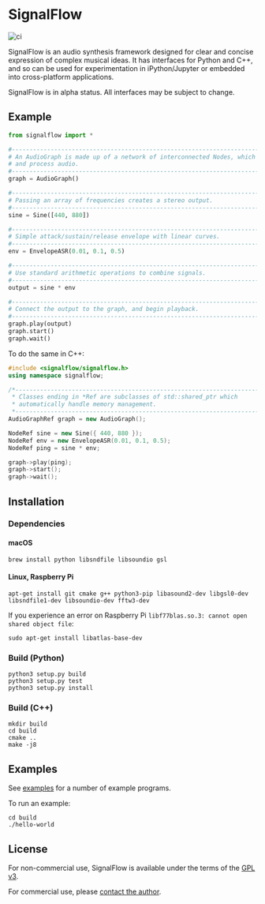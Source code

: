 # SignalFlow

![ci](https://github.com/ideoforms/signal/workflows/ci/badge.svg)

SignalFlow is an audio synthesis framework designed for clear and concise expression of complex musical ideas. It has interfaces for Python and C++, and so can be used for experimentation in iPython/Jupyter or embedded into cross-platform applications.

SignalFlow is in alpha status. All interfaces may be subject to change.

## Example

```python
from signalflow import *

#--------------------------------------------------------------------------------
# An AudioGraph is made up of a network of interconnected Nodes, which generate
# and process audio. 
#--------------------------------------------------------------------------------
graph = AudioGraph()

#--------------------------------------------------------------------------------
# Passing an array of frequencies creates a stereo output.
#--------------------------------------------------------------------------------
sine = Sine([440, 880])

#--------------------------------------------------------------------------------
# Simple attack/sustain/release envelope with linear curves.
#--------------------------------------------------------------------------------
env = EnvelopeASR(0.01, 0.1, 0.5)

#--------------------------------------------------------------------------------
# Use standard arithmetic operations to combine signals.
#--------------------------------------------------------------------------------
output = sine * env

#--------------------------------------------------------------------------------
# Connect the output to the graph, and begin playback.
#--------------------------------------------------------------------------------
graph.play(output)
graph.start()
graph.wait()
```

To do the same in C++:

```cpp
#include <signalflow/signalflow.h>
using namespace signalflow;

/*------------------------------------------------------------------------
 * Classes ending in *Ref are subclasses of std::shared_ptr which
 * automatically handle memory management.
 *-----------------------------------------------------------------------*/
AudioGraphRef graph = new AudioGraph();

NodeRef sine = new Sine({ 440, 880 });
NodeRef env = new EnvelopeASR(0.01, 0.1, 0.5);
NodeRef ping = sine * env;

graph->play(ping);
graph->start();
graph->wait();
```

## Installation

### Dependencies

#### macOS

```
brew install python libsndfile libsoundio gsl
```

#### Linux, Raspberry Pi

```
apt-get install git cmake g++ python3-pip libasound2-dev libgsl0-dev libsndfile1-dev libsoundio-dev fftw3-dev 
```

If you experience an error on Raspberry Pi `libf77blas.so.3: cannot open shared object file`:

```
sudo apt-get install libatlas-base-dev
```

### Build (Python)

```
python3 setup.py build
python3 setup.py test
python3 setup.py install
```


### Build (C++)

```
mkdir build
cd build
cmake ..
make -j8
```

## Examples

See [examples](examples) for a number of example programs.

To run an example:
```
cd build
./hello-world
```

## License

For non-commercial use, SignalFlow is available under the terms of the [GPL v3](http://www.gnu.org/licenses/gpl-3.0.en.html).

For commercial use, please [contact the author](http://erase.net/contact).

